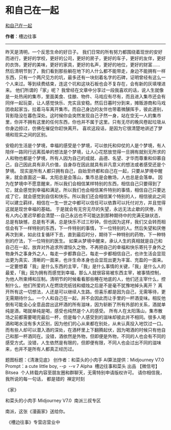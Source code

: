 # 和自己在一起

[和自己在一起](https://mp.weixin.qq.com/s/jzUCPvSy5_OpQrHnmBIh0Q)

**作者**：槽边往事

---

昨天是清明，一个反思生命的好日子。
我们日常的所有努力都围绕着现世的安好而进行，更好的学校，更好的公司，更好的房子，更好的车子，更好的友伴，更好的衣饰，更好的美味，更好的家具，更好的名声，更好的地位，更好的财富......
然后清明节到了，我们看到那些躺在地下的人什么都不能带走，身边不能拥有一样东西，只有一个两尺见方的坑，最多还有一块刻着名字的石碑，证明曾经有这么一个人来过。等到续费结束，连这个坑和这块石板也会不复存在，会有新的灰填埋进来。
他们所谓的「家」呢？
我曾经在文章中分享过一段我喜欢的话，说人生就像是一处热闹的集市，里面美食、佳酿、物件、马戏应有尽有，而且进入集市还会有同伴一起玩耍，让人感觉快乐、充实且安稳。然后日暮时分到来，摊贩游商和马戏团收起家当，拉着马车离开集市。而自己身边的友伴也带着微醺挥手，彼此道别，背影隐没在暮色深处。这时候你会突然发现自己孑然一身，站在空无一人的集市里，你并不拥有这里的任何东西，你也并不属于这里。只有无尽的晚风卷起垃圾从你身边掠过，仿佛在催促你赶快离开。
喜欢这段话，是因为它很清楚地讲述了梦境和现实之间的区别。

安稳的生活是个梦境，幸福的感受是个梦境，可以依托和仰仗的人是个梦境，有人陪伴一路同行远离孤单的想法是个梦境，让人心花怒放觉得一旦拥有就别无所求的人和物也都是个梦境，所有人因为自己的成就、品德、名望、才华而尊重和仰慕自己，自己因此具有非凡价值，自身存在因此就具有非凡意义的想法或者感受还是个梦境。
现实是所有人都只拥有自己，自始至终都和自己在一起，只要从梦境中醒来，就会直面这一幕。太阳总是会落山，集市总是会散场，人也总是会落单。
因为在梦境中不愿意醒来，所以我们会相信某样特别的东西，相信自己只要得到了它，就会感觉到幸福和满足。所以我们也会相信某件特别的事情，相信自己只要达成了它，就会感觉到自信和快乐。所以我们还会相信某个特别的人，相信彼此之间可以建立羁绊，相信在一生一世之中都可以信任可以依靠可以托付对方，并且觉得这就是现世幸福的基础。
于是就会有无穷无尽的失望，永远无法止歇的厌倦，所有人内心里迟早都会清楚---自己永远也不可能达到那种期待中的完满无缺状态，总是有缺憾，总是有不满，总是快乐不过三秒钟。但也因为这样，我们又会转而相信会有下一样特别的东西，下一件特别的事情，下一位特别的人。然后失望和厌倦再次到来，如此往复循环下去，直到最后时分，期待下一种特别的药物，下一种特别的疗法，下一位特别的医生。
如果从梦境中醒来，承认人生的真相就是自己和自己在一起，放弃对外追求所谓恒久之物，不再把自己的幸福和快乐寄托于身外之物身外之事身外之人，每走一步都靠自己，每走一步都相信自己，也许生活会显现出更为真实、清晰的一面来，也许生命本身也会显现出更为丰富、充盈的一面来。
一定要想着「我」是什么东西的主宰，「我」是什么事情的关键，「我」是什么人的最爱，「我」因为拥有而感觉到幸福，那么人就很容易被东西主宰，被事情控制，为他人所束缚和压制。清明节的时候看看那些睡在地底的人，他们还主宰什么，控制什么，他们所爱的人在燃烧完纸钱和蜡烛之后是不是毫不犹豫地掉头离开？
离开所有这一切想法，人还是可以继续人生路。但喜乐都是因为自己，无需等待，更无需期待什么。一个人和自己在一起，并不会因此而让手里的一杯酒变味。相反他倒有可能全心全意品尝出这杯酒的所有滋味，因为斩断了所有外部的关系，酒就单纯是酒，喝就单纯是喝，感受也纯然是个人的感受。
所有人在太阳落山，集市散场之前都需要喝完最后一杯，但是每个人感受到的滋味却彼此并不相同。很多人喝酒和喝水没有多大区别，因为他们的心从来都在别处，从未认真投入地饮过一口。而有些人却可以潜入酒的深处，在酒杯里上下翻腾起伏，因为喝酒的时候只有他自己和那一杯酒同在。没错，酒依然是外物，但即便是外物，不同的人也会有不同的感受方式。没错，人生依然是有限的，但即便有限，不同人也会过出不同的滋味来，也并不是所有人都真正经历过。




题图标题：《清澈见底》
创作者：和菜头的小肉手
AI算法提供：Midjourney V7.0
Prompt：a cute little boy, --p  --v 7 Alpha
 槽边往事和菜头 出品
【微信号】Bitsea 
个人转载内容至朋友圈和群聊天，无需特别申请版权许可。
请你相信我，
我所说的每一句话，
都是错的
 禅定时刻

《家》

和菜头的小肉手
Midjourney V7.0
 南派三叔专区

南派，这张《漫画家》送给你。

 《槽边往事》专营店营业中